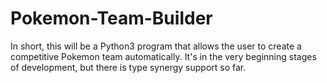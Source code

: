 # Pokemon-Team-Builder
In short, this will be a Python3 program that allows the user to create a competitive Pokemon team automatically.  It's in the very beginning stages of development, but there is type synergy support so far.
